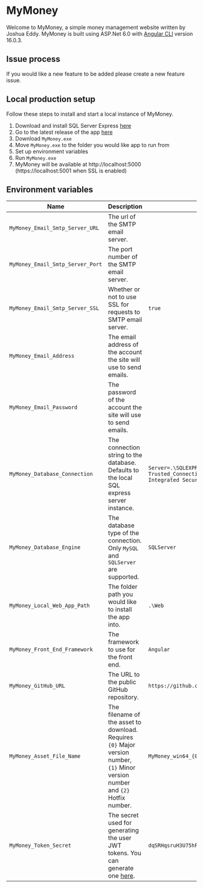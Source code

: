 # MyMoney

Welcome to MyMoney, a simple money management website written by Joshua Eddy. MyMoney is built using ASP.Net 6.0 with [Angular CLI](https://github.com/angular/angular-cli) version 16.0.3.

## Issue process
If you would like a new feature to be added please create a new feature issue.

## Local production setup 
Follow these steps to install and start a local instance of MyMoney.

1. Download and install SQL Server Express [here](https://www.microsoft.com/en-gb/sql-server/sql-server-downloads)
2. Go to the latest release of the app [here](https://github.com/RelativeForce/MyMoney/releases/latest)
3. Download `MyMoney.exe`
4. Move `MyMoney.exe` to the folder you would like app to run from
5. Set up environment variables
6. Run `MyMoney.exe`
7. MyMoney will be available at http://localhost:5000 (https://localhost:5001 when SSL is enabled)

## Environment variables
| Name | Description | Default value | Optional |
|---|---|---|---|
| `MyMoney_Email_Smtp_Server_URL` | The url of the SMTP email server. |   | no |
| `MyMoney_Email_Smtp_Server_Port` | The port number of the SMTP email server. |  | no |
| `MyMoney_Email_Smtp_Server_SSL` | Whether or not to use SSL for requests to SMTP email server. | `true` | yes |
| `MyMoney_Email_Address` | The email address of the account the site will use to send emails. |  | no |
| `MyMoney_Email_Password` | The password of the account the site will use to send emails. |  | no |
| `MyMoney_Database_Connection` | The connection string to the database. Defaults to the local SQL express server instance. | `Server=.\SQLEXPRESS; Initial Catalog=MyMoney; Trusted_Connection=True; MultipleActiveResultSets=true; Integrated Security=True` | yes |
| `MyMoney_Database_Engine` | The database type of the connection. Only `MySQL` and `SQLServer` are supported. | `SQLServer` | yes |
| `MyMoney_Local_Web_App_Path` | The folder path you would like to install the app into. | `.\Web` | yes |
| `MyMoney_Front_End_Framework` | The framework to use for the front end. | `Angular` | yes |
| `MyMoney_GitHub_URL` | The URL to the public GitHub repository. | `https://github.com/RelativeForce/MyMoney` | yes |
| `MyMoney_Asset_File_Name` | The filename of the asset to download. Requires `{0}` Major version number, `{1}` Minor version number and `{2}` Hotfix number. | `MyMoney_win64_{0}-{1}-{2}.zip` | yes |
| `MyMoney_Token_Secret` | The secret used for generating the user JWT tokens. You can generate one [here](https://www.grc.com/passwords.htm). | `dqSRHqsruH3U75hFSg1Y5LCOcON7G90iXGomYbaFuH4G10f2PIexSes3QlyidLC` | yes |
